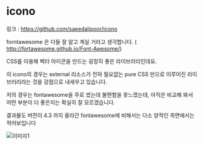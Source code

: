 # icono

링크 : https://github.com/saeedalipoor/icono

forntawesome 은 다들 잘 알고 계실 거라고 생각합니다. ( http://fortawesome.github.io/Font-Awesome/)

CSS를 이용해 벡터 아이콘을 만드는 굉장히 좋은 라이브러리인데요.

이 icono의 경우는 external 리소스가 전혀 필요없는 pure CSS 만으로 이루어진 라이브러리라는 것을 강점으로 내세우고 있습니다.

저의 경우는 fontawesome을 주로 썼는데 불편함을 못느꼈는데, 아직은 비교해 봐서 어떤 부분이 더 좋은지는 확실히 잘 모르겠습니다.

결과물도 버전이 4.3 까지 올라간 fontawesome에 비해서는 다소 양적인 측면에서는 적어보입니다

![이미지1](../img/001-12.png)
